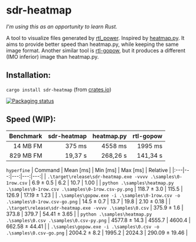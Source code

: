 # sdr-heatmap ![[](https://github.com/j2ghz/sdr-heatmap/actions?query=workflow%3ARust)](https://img.shields.io/github/workflow/status/j2ghz/sdr-heatmap/Rust)

_I'm using this as an opportunity to learn Rust._

A tool to visualize files generated by [rtl_power](http://kmkeen.com/rtl-power/).
Inspired by [heatmap.py](https://github.com/keenerd/rtl-sdr-misc/blob/master/heatmap/heatmap.py).
It aims to provide better speed than heatmap.py, while keeping the same image format.
Another similar tool is [rtl-gopow](https://github.com/dhogborg/rtl-gopow), but it produces a different (IMO inferior) image than heatmap.py.

## Installation:

`cargo install sdr-heatmap` (from [crates.io](https://crates.io/crates/sdr-heatmap))

[![Packaging status](https://repology.org/badge/vertical-allrepos/sdr-heatmap.svg)](https://repology.org/project/sdr-heatmap/versions)

## Speed (WIP):

| Benchmark | sdr-heatmap | heatmap.py | rtl-gopow |
| --------: | ----------: | ---------: | --------: |
|  14 MB FM |      375 ms |    4558 ms |   1995 ms |
| 829 MB FM |     19,37 s |   268,26 s |  141,34 s |

`hyperfine`
| Command | Mean [ms] | Min [ms] | Max [ms] | Relative |
|:---|---:|---:|---:|---:|
| `.\target\release\sdr-heatmap.exe -vvvv .\samples\0-1row.csv` | 6.9 ± 0.5 | 6.2 | 10.7 | 1.00 |
| `python .\samples\heatmap.py .\samples\0-1row.csv .\samples\0-1row.csv-py.png` | 118.7 ± 3.0 | 115.5 | 126.9 | 17.19 ± 1.23 |
| `.\samples\gopow.exe -i .\samples\0-1row.csv -o .\samples\0-1row.csv-go.png` | 14.5 ± 0.7 | 13.7 | 19.8 | 2.10 ± 0.18 |
| `.\target\release\sdr-heatmap.exe -vvvv .\samples\0.csv` | 375.9 ± 1.6 | 373.8 | 379.7 | 54.41 ± 3.65 |
| `python .\samples\heatmap.py .\samples\0.csv .\samples\0.csv-py.png` | 4577.8 ± 14.3 | 4555.7 | 4600.4 | 662.58 ± 44.41 |
| `.\samples\gopow.exe -i .\samples\0.csv -o .\samples\0.csv-go.png` | 2004.2 ± 8.2 | 1995.2 | 2024.3 | 290.09 ± 19.46 |

